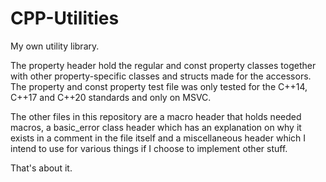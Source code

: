 # CPP-Utilities
My own utility library.

The property header hold the regular and const property classes together with other property-specific classes and structs made for the accessors.
The property and const property test file was only tested for the C++14, C++17 and C++20 standards and only on MSVC.

The other files in this repository are a macro header that holds needed macros, a basic_error class header which has an explanation on why it exists in a comment in the file itself and
a miscellaneous header which I intend to use for various things if I choose to implement other stuff.

That's about it.
